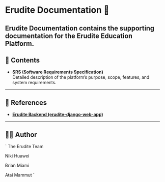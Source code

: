 # Erudite Documentation 🐘

Erudite Documentation contains the supporting documentation for the **Erudite Education Platform**. 
---

## 📑 Contents  

- **SRS (Software Requirements Specification)**  
  Detailed description of the platform’s purpose, scope, features, and system requirements.
  
---

## 📜 References  

- [**Erudite Backend (erudite-django-web-app)**](https://github.com/coffee3333/erudite-django-web-app)  

---

## 🧑‍💻 Author
`
The Erudite Team

Niki Huawei

Brian Miami

Atai Mammut
`
